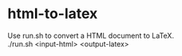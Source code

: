 # html-to-latex
Use run.sh to convert a HTML document to LaTeX. <br />
./run.sh \<input-html\> \<output-latex\>
